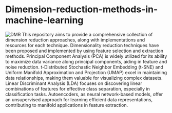 # Dimension-reduction-methods-in-machine-learning
![DMR](https://media.licdn.com/dms/image/D5612AQEHtGYCPv5Lfg/article-cover_image-shrink_720_1280/0/1665646707963?e=2147483647&v=beta&t=l0VOr9I5_4SIZqPKDncnKVPZFCeNQqTNuSHHFLWzMKk)
This repository aims to provide a comprehensive collection of dimension reduction approaches, along with implementations and resources for each technique.
Dimensionality reduction techniques have been proposed and implemented by using feature selection and extraction methods. Principal Component Analysis (PCA) is widely utilized for its ability to maximize data variance along principal components, aiding in feature and noise reduction. t-Distributed Stochastic Neighbor Embedding (t-SNE) and Uniform Manifold Approximation and Projection (UMAP) excel in maintaining data relationships, making them valuable for visualizing complex datasets. Linear Discriminant Analysis (LDA) focuses on discovering linear combinations of features for effective class separation, especially in classification tasks. Autoencoders, as neural network-based models, offer an unsupervised approach for learning efficient data representations, contributing to manifold applications in feature extraction.

